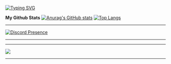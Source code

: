 [![Typing SVG](https://readme-typing-svg.demolab.com?font=Fira+Code&pause=1000&color=A71515&center=true&random=false&width=435&lines=welcome+to+my+profile+%3A3)](https://git.io/typing-svg)

**My Github Stats**
[![Anurag's GitHub stats](https://github-readme-stats.vercel.app/api?username=coconut7373)](https://github.com/anuraghazra/github-readme-stats) [![Top Langs](https://github-readme-stats.vercel.app/api/top-langs/?username=coconut7373)](https://github.com/anuraghazra/github-readme-stats)



---

[![Discord Presence](https://lanyard.cnrad.dev/api/1006807749914542080)](https://discord.com/users/1006807749914542080)

---

---
![](https://komarev.com/ghpvc/?username=coconut7373&color=blue)




---
